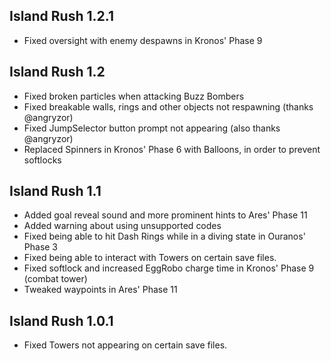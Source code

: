 ## Island Rush 1.2.1
- Fixed oversight with enemy despawns in Kronos' Phase 9

## Island Rush 1.2
- Fixed broken particles when attacking Buzz Bombers
- Fixed breakable walls, rings and other objects not respawning (thanks @angryzor)
- Fixed JumpSelector button prompt not appearing (also thanks @angryzor)
- Replaced Spinners in Kronos' Phase 6 with Balloons, in order to prevent softlocks

## Island Rush 1.1
- Added goal reveal sound and more prominent hints to Ares' Phase 11
- Added warning about using unsupported codes
- Fixed being able to hit Dash Rings while in a diving state in Ouranos' Phase 3
- Fixed being able to interact with Towers on certain save files.
- Fixed softlock and increased EggRobo charge time in Kronos' Phase 9 (combat tower)
- Tweaked waypoints in Ares' Phase 11

## Island Rush 1.0.1
- Fixed Towers not appearing on certain save files.